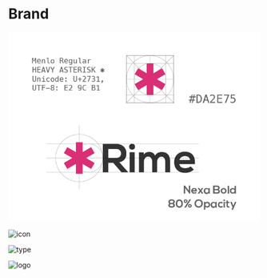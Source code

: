 # Brand

![design](design-01.png) 

![icon](design-icon.png)

![type](design-type.png)

![logo](design-logo.png)
